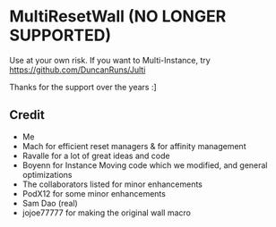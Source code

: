 # MultiResetWall (NO LONGER SUPPORTED)
Use at your own risk. If you want to Multi-Instance, try https://github.com/DuncanRuns/Julti

Thanks for the support over the years :]

## Credit

- Me
- Mach for efficient reset managers & for affinity management
- Ravalle for a lot of great ideas and code
- Boyenn for Instance Moving code which we modified, and general optimizations
- The collaborators listed for minor enhancements
- PodX12 for some minor enhancements
- Sam Dao (real)
- jojoe77777 for making the original wall macro
